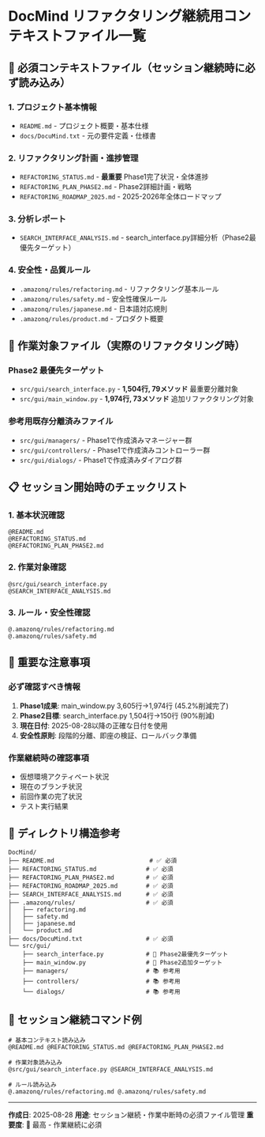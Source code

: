 # DocMind リファクタリング継続用コンテキストファイル一覧

## 🎯 必須コンテキストファイル（セッション継続時に必ず読み込み）

### 1. プロジェクト基本情報
- `README.md` - プロジェクト概要・基本仕様
- `docs/DocuMind.txt` - 元の要件定義・仕様書

### 2. リファクタリング計画・進捗管理
- `REFACTORING_STATUS.md` - **最重要** Phase1完了状況・全体進捗
- `REFACTORING_PLAN_PHASE2.md` - Phase2詳細計画・戦略
- `REFACTORING_ROADMAP_2025.md` - 2025-2026年全体ロードマップ

### 3. 分析レポート
- `SEARCH_INTERFACE_ANALYSIS.md` - search_interface.py詳細分析（Phase2最優先ターゲット）

### 4. 安全性・品質ルール
- `.amazonq/rules/refactoring.md` - リファクタリング基本ルール
- `.amazonq/rules/safety.md` - 安全性確保ルール
- `.amazonq/rules/japanese.md` - 日本語対応規則
- `.amazonq/rules/product.md` - プロダクト概要

## 🔧 作業対象ファイル（実際のリファクタリング時）

### Phase2 最優先ターゲット
- `src/gui/search_interface.py` - **1,504行, 79メソッド** 最重要分離対象
- `src/gui/main_window.py` - **1,974行, 73メソッド** 追加リファクタリング対象

### 参考用既存分離済みファイル
- `src/gui/managers/` - Phase1で作成済みマネージャー群
- `src/gui/controllers/` - Phase1で作成済みコントローラー群
- `src/gui/dialogs/` - Phase1で作成済みダイアログ群

## 📋 セッション開始時のチェックリスト

### 1. 基本状況確認
```
@README.md
@REFACTORING_STATUS.md
@REFACTORING_PLAN_PHASE2.md
```

### 2. 作業対象確認
```
@src/gui/search_interface.py
@SEARCH_INTERFACE_ANALYSIS.md
```

### 3. ルール・安全性確認
```
@.amazonq/rules/refactoring.md
@.amazonq/rules/safety.md
```

## 🚨 重要な注意事項

### 必ず確認すべき情報
1. **Phase1成果**: main_window.py 3,605行→1,974行 (45.2%削減完了)
2. **Phase2目標**: search_interface.py 1,504行→150行 (90%削減)
3. **現在日付**: 2025-08-28以降の正確な日付を使用
4. **安全性原則**: 段階的分離、即座の検証、ロールバック準備

### 作業継続時の確認事項
- 仮想環境アクティベート状況
- 現在のブランチ状況
- 前回作業の完了状況
- テスト実行結果

## 📁 ディレクトリ構造参考

```
DocMind/
├── README.md                           # ✅ 必須
├── REFACTORING_STATUS.md              # ✅ 必須
├── REFACTORING_PLAN_PHASE2.md         # ✅ 必須
├── REFACTORING_ROADMAP_2025.md        # ✅ 必須
├── SEARCH_INTERFACE_ANALYSIS.md       # ✅ 必須
├── .amazonq/rules/                    # ✅ 必須
│   ├── refactoring.md
│   ├── safety.md
│   ├── japanese.md
│   └── product.md
├── docs/DocuMind.txt                  # ✅ 必須
└── src/gui/
    ├── search_interface.py            # 🎯 Phase2最優先ターゲット
    ├── main_window.py                 # 🎯 Phase2追加ターゲット
    ├── managers/                      # 📚 参考用
    ├── controllers/                   # 📚 参考用
    └── dialogs/                       # 📚 参考用
```

## 🔄 セッション継続コマンド例

```
# 基本コンテキスト読み込み
@README.md @REFACTORING_STATUS.md @REFACTORING_PLAN_PHASE2.md

# 作業対象読み込み  
@src/gui/search_interface.py @SEARCH_INTERFACE_ANALYSIS.md

# ルール読み込み
@.amazonq/rules/refactoring.md @.amazonq/rules/safety.md
```

---
**作成日**: 2025-08-28
**用途**: セッション継続・作業中断時の必須ファイル管理
**重要度**: 🔴 最高 - 作業継続に必須